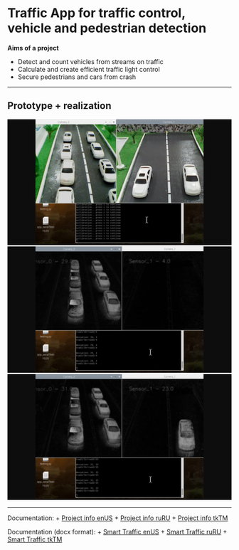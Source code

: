 # Traffic App for traffic control, vehicle and pedestrian detection

**Aims of a project**

+ Detect and count vehicles from streams on traffic
+ Calculate and create efficient traffic light control
+ Secure pedestrians and cars from crash

---

## Prototype + realization
![Clear view](images/clear.jpg)
![Deviation 1](images/deviation1.jpg)
![Deviation 2](images/deviation2.jpg)


---

Documentation:
	+ [Project info enUS](documentation/project-info_enUS.md)
	+ [Project info ruRU](documentation/project-info_ruRU.md)
	+ [Project info tkTM](documentation/project-info_tkTM.md)


Documentation (docx format):
	+ [Smart Traffic enUS](documentation/SmartTraffic_enUS.docx)
	+ [Smart Traffic ruRU](documentation/SmartTraffic_ruRU.docx)
	+ [Smart Traffic tkTM](documentation/SmartTraffic_tkTM.docx)
